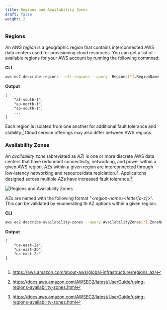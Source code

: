 ```yaml
---
title: Regions and Availability Zones
draft: false
weight: 2
---
```


### Regions

An _AWS region_ is a geographic region that contains interconnected AWS data centers used for provisioning cloud resources. You can get a list of available regions for your AWS account by running the following commnad:

**CLI**
```sh
aws ec2 describe-regions --all-regions --query  Regions[*].RegionName
```
**Output**
```
[
    "af-south-1",
    "eu-north-1",
    "ap-south-1",
    ...
]
```

Each region is isolated from one another for additional fault tolerance and stability.[^1] Cloud service offerings
may also differ between AWS regions.

### Availability Zones

An _availabiilty zone_ (abreviated as _AZ_) is one or more discrete AWS data centers that have redundant connectivity, networking, and power within a given AWS region. AZs within a given region are interconnected through low-latency networking and resource/data replciation.[^2]. Applicaitons designed across multiple AZs have increased fault tolerance.[^2]

![Regions and Availability Zones](/images/aws/regions.png)

AZs are named with the following format "_\<region-name\>\<letter[a-z]\>_". This can be validated by enumerating th AZ options within a given region:.

**CLI**
```sh
aws ec2 describe-availability-zones --query AvailabilityZones[*].ZoneName --region us-east-2
```
**Output**
```
[
    "us-east-2a",
    "us-east-2b",
    "us-east-2c"
]
```

[^1]: https://aws.amazon.com/about-aws/global-infrastructure/regions_az/
[^2]: https://docs.aws.amazon.com/AWSEC2/latest/UserGuide/using-regions-availability-zones.html